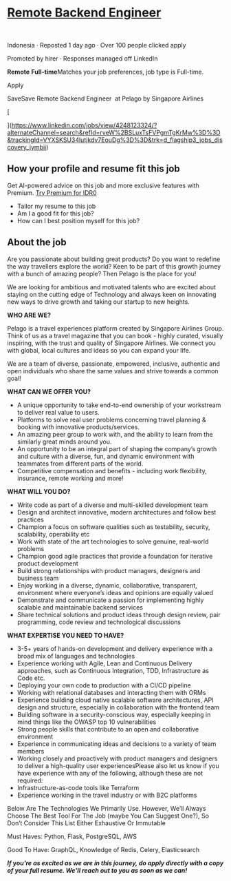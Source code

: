 # [Remote Backend Engineer](https://www.linkedin.com/jobs/view/4248123324/?alternateChannel=search&eBP=BUDGET_EXHAUSTED_JOB&refId=rveW%2BSLuxTsFVPgmTgKrMw%3D%3D&trackingId=VYXSKSU34lutjkdv7EouDg%3D%3D&trk=d_flagship3_jobs_discovery_jymbii)

 

Indonesia · Reposted 1 day ago · Over 100 people clicked apply

Promoted by hirer · Responses managed off LinkedIn

**Remote** **Full-time**Matches your job preferences, job type is Full-time.

Apply

SaveSave Remote Backend Engineer  at Pelago by Singapore Airlines

[

](https://www.linkedin.com/jobs/view/4248123324/?alternateChannel=search&refId=rveW%2BSLuxTsFVPgmTgKrMw%3D%3D&trackingId=VYXSKSU34lutjkdv7EouDg%3D%3D&trk=d_flagship3_jobs_discovery_jymbii)

## How your profile and resume fit this job

Get AI-powered advice on this job and more exclusive features with Premium. [Try Premium for IDR0](http://www.linkedin.com/premium/products/?upsellOrderOrigin=Tracking%3Av1%3Apremium_job_details_how_you_fit_upsell%3AJob+Seeker%3AIn-Product&utype=coach_job&referenceId=fXBqaiKRS2qg%2Bln%2BISyYPw%3D%3D&isSS=false)

- Tailor my resume to this job
- Am I a good fit for this job?
- How can I best position myself for this job?

## About the job

Are you passionate about building great products? Do you want to redefine the way travellers explore the world? Keen to be part of this growth journey with a bunch of amazing people? Then Pelago is the place for you!

We are looking for ambitious and motivated talents who are excited about staying on the cutting edge of Technology and always keen on innovating new ways to drive growth and taking our startup to new heights.

  

**WHO ARE WE?**

Pelago is a travel experiences platform created by Singapore Airlines Group. Think of us as a travel magazine that you can book - highly curated, visually inspiring, with the trust and quality of Singapore Airlines. We connect you with global, local cultures and ideas so you can expand your life.

We are a team of diverse, passionate, empowered, inclusive, authentic and open individuals who share the same values and strive towards a common goal!

  

**WHAT CAN WE OFFER YOU?**

- A unique opportunity to take end-to-end ownership of your workstream to deliver real value to users.
- Platforms to solve real user problems concerning travel planning & booking with innovative products/services.
- An amazing peer group to work with, and the ability to learn from the similarly great minds around you.
- An opportunity to be an integral part of shaping the company’s growth and culture with a diverse, fun, and dynamic environment with teammates from different parts of the world.
- Competitive compensation and benefits - including work flexibility, insurance, remote working and more!

  

**WHAT WILL YOU DO?**

- Write code as part of a diverse and multi-skilled development team
- Design and architect innovative, modern architectures and follow best practices
- Champion a focus on software qualities such as testability, security, scalability, operability etc
- Work with state of the art technologies to solve genuine, real-world problems
- Champion good agile practices that provide a foundation for iterative product development
- Build strong relationships with product managers, designers and business team
- Enjoy working in a diverse, dynamic, collaborative, transparent, environment where everyone’s ideas and opinions are equally valued
- Demonstrate and communicate a passion for implementing highly scalable and maintainable backend services
- Share technical solutions and product ideas through design review, pair programming, code review and technological discussions

  

**WHAT EXPERTISE YOU NEED TO HAVE?**

- 3-5+ years of hands-on development and delivery experience with a broad mix of languages and technologies
- Experience working with Agile, Lean and Continuous Delivery approaches, such as Continuous Integration, TDD, Infrastructure as Code etc.
- Deploying your own code to production with a CI/CD pipeline
- Working with relational databases and interacting them with ORMs
- Experience building cloud native scalable software architectures, API design and structure, especially in collaboration with the frontend team
- Building software in a security-conscious way, especially keeping in mind things like the OWASP top 10 vulnerabilities
- Strong people skills that contribute to an open and collaborative environment
- Experience in communicating ideas and decisions to a variety of team members
- Working closely and proactively with product managers and designers to deliver a high-quality user experiencesPlease also let us know if you have experience with any of the following, although these are not required:
- Infrastructure-as-code tools like Terraform
- Experience working in the travel industry or with B2C platforms

  

Below Are The Technologies We Primarily Use. However, We’ll Always Choose The Best Tool For The Job (maybe You Can Suggest One?), So Don’t Consider This List Either Exhaustive Or Immutable

  

Must Haves: Python, Flask, PostgreSQL, AWS

Good To Have: GraphQL, Knowledge of Redis, Celery, Elasticsearch

  

_**If you’re as excited as we are in this journey, do apply directly with a copy of your full resume. We'll reach out to you as soon as we can!**_